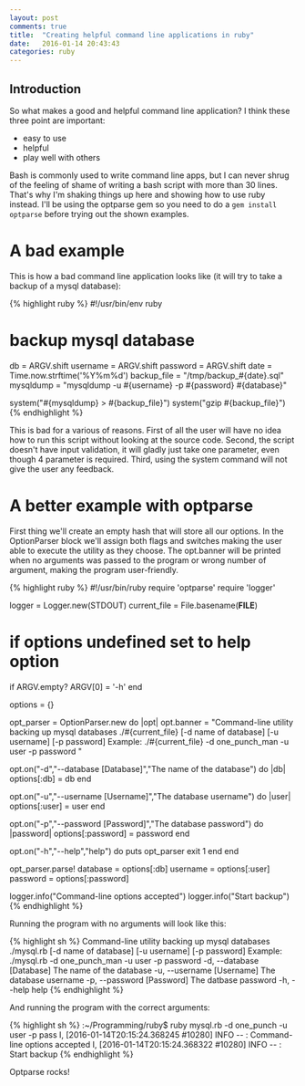 ```yaml
---
layout: post
comments: true
title:  "Creating helpful command line applications in ruby"
date:   2016-01-14 20:43:43
categories: ruby
---
```


## Introduction

So what makes a good and helpful command line application? I think these three point are important:

* easy to use
* helpful
* play well with others

Bash is commonly used to write command line apps, but I can never shrug of the feeling of shame of writing a bash script with more than 30 lines.
That's why I'm shaking things up here and showing how to use ruby instead. I'll be using the optparse gem so you need to do a ```gem install optparse```
before trying out the shown examples.

# A bad example

This is how a bad command line application looks like (it will try to take a backup of a mysql database):

{% highlight ruby %}
#!/usr/bin/env ruby

# backup mysql database

db          = ARGV.shift
username    = ARGV.shift
password    = ARGV.shift
date        = Time.now.strftime('%Y%m%d')
backup_file = "/tmp/backup_#{date}.sql"
mysqldump   = "mysqldump -u #{username} -p #{password} #{database}"

system("#{mysqldump} > #{backup_file}")
system("gzip #{backup_file}")
{% endhighlight %}

This is bad for a various of reasons. First of all the user will have no idea how to run this script without looking at the source code. Second, the script doesn't have input validation, it will gladly just take one parameter, even though 4 parameter is required. Third, using the system command will not give the user any feedback.


# A better example with optparse

First thing we'll create an empty hash that will store all our options. In the OptionParser block we'll assign both flags and switches making the user able to execute the utility as they choose. The opt.banner will be printed when no arguments was passed to the program or wrong number of argument, making the program user-friendly.

{% highlight ruby %}
#!/usr/bin/ruby
require 'optparse'
require 'logger'

logger = Logger.new(STDOUT)
current_file = File.basename(__FILE__)

# if options undefined set to help option
if ARGV.empty?
  ARGV[0] = '-h'
end

options = {}

opt_parser = OptionParser.new do |opt|
  opt.banner = "Command-line utility backing up mysql databases
  ./#{current_file} [-d name of database] [-u username] [-p password]
  Example: ./#{current_file} -d one_punch_man -u user -p password
"

  opt.on("-d","--database [Database]","The name of the database") do |db|
    options[:db] = db
  end

  opt.on("-u","--username [Username]","The database username") do |user|
    options[:user] = user
  end

  opt.on("-p","--password [Password]","The database password") do |password|
    options[:password] = password
  end

  opt.on("-h","--help","help") do
    puts opt_parser
    exit 1
  end
end

opt_parser.parse!
database = options[:db]
username = options[:user]
password = options[:password]

logger.info("Command-line options accepted")
logger.info("Start backup")
{% endhighlight %}


Running the program with no arguments will look like this:

{% highlight sh %}
Command-line utility backing up mysql databases
  ./mysql.rb [-d name of database] [-u username] [-p password]
  Example: ./mysql.rb -d one_punch_man -u user -p password
    -d, --database [Database]        The name of the database
    -u, --username [Username]        The database username
    -p, --password [Password]        The datbase password
    -h, --help                       help
{% endhighlight %}

And running the program with the correct arguments:

{% highlight sh %}
:~/Programming/ruby$ ruby mysql.rb -d one_punch -u user -p pass
I, [2016-01-14T20:15:24.368245 #10280]  INFO -- : Command-line options accepted
I, [2016-01-14T20:15:24.368322 #10280]  INFO -- : Start backup
{% endhighlight %}

Optparse rocks!

